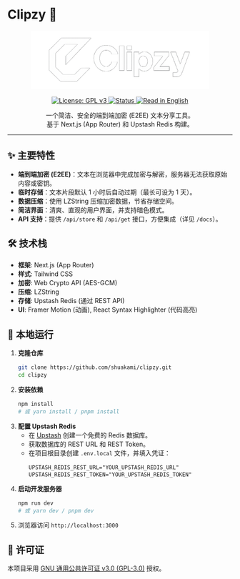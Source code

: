 # Clipzy 📎

<p align="center">
  <img src="/public/assets/clipzy-white.png" alt="Clipzy Logo Banner" width="400"/>
</p>

<p align="center">
  <a href="https://www.gnu.org/licenses/gpl-3.0" target="_blank">
    <img alt="License: GPL v3" src="https://img.shields.io/badge/License-GPLv3-blue.svg?style=flat-square">
  </a>
  <a href="https://github.com/shuakami/clipzy" target="_blank">
    <img alt="Status" src="https://img.shields.io/badge/status-active-success.svg?style=flat-square">
  </a>
  <a href="README_EN.md" target="_blank">
    <img alt="Read in English" src="https://img.shields.io/badge/Read-English-orange?style=flat-square">
  </a>
</p>

<p align="center">
  一个简洁、安全的端到端加密 (E2EE) 文本分享工具。
  <br />
  基于 Next.js (App Router) 和 Upstash Redis 构建。
</p>

---

## ✨ 主要特性

*   **端到端加密 (E2EE)**：文本在浏览器中完成加密与解密，服务器无法获取原始内容或密钥。
*   **临时存储**：文本片段默认 1 小时后自动过期（最长可设为 1 天）。
*   **数据压缩**：使用 LZString 压缩加密数据，节省存储空间。
*   **简洁界面**：清爽、直观的用户界面，并支持暗色模式。
*   **API 支持**：提供 `/api/store` 和 `/api/get` 接口，方便集成（详见 `/docs`）。

## 🛠️ 技术栈

*   **框架**: Next.js (App Router)
*   **样式**: Tailwind CSS
*   **加密**: Web Crypto API (AES-GCM)
*   **压缩**: LZString
*   **存储**: Upstash Redis (通过 REST API)
*   **UI**: Framer Motion (动画), React Syntax Highlighter (代码高亮)

## 🚀 本地运行

1.  **克隆仓库**
    ```bash
    git clone https://github.com/shuakami/clipzy.git
    cd clipzy
    ```
2.  **安装依赖**
    ```bash
    npm install
    # 或 yarn install / pnpm install
    ```
3.  **配置 Upstash Redis**
    *   在 [Upstash](https://upstash.com/) 创建一个免费的 Redis 数据库。
    *   获取数据库的 REST URL 和 REST Token。
    *   在项目根目录创建 `.env.local` 文件，并填入凭证：
        ```dotenv
        UPSTASH_REDIS_REST_URL="YOUR_UPSTASH_REDIS_URL"
        UPSTASH_REDIS_REST_TOKEN="YOUR_UPSTASH_REDIS_TOKEN"
        ```
4.  **启动开发服务器**
    ```bash
    npm run dev
    # 或 yarn dev / pnpm dev
    ```
5.  浏览器访问 `http://localhost:3000`

## 📄 许可证

本项目采用 [GNU 通用公共许可证 v3.0 (GPL-3.0)](https://www.gnu.org/licenses/gpl-3.0) 授权。

